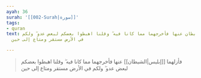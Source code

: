 ```yaml
---
ayah: 36
surah: '[[002-Surah|سورة]]'
tags:
- quran
text: فأزلهما الشيطان عنها فأخرجهما مما كانا فيه ۖ وقلنا اهبطوا بعضكم لبعض عدو ۖ ولكم
  في الأرض مستقر ومتاع إلى حين

---
```

> فأزلهما [[إبليس|الشيطان]] عنها فأخرجهما مما كانا فيه ۖ وقلنا اهبطوا بعضكم لبعض عدو ۖ ولكم في الأرض مستقر ومتاع إلى حين
